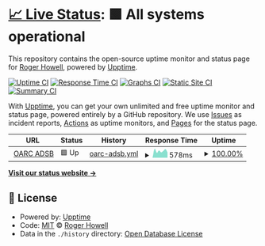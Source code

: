 # [📈 Live Status](https://MysterAitch.github.io/oarc-adsb-monitor): <!--live status--> **🟩 All systems operational**

This repository contains the open-source uptime monitor and status page for [Roger Howell](https://MysterAitch.github.io/oarc-adsb-monitor), powered by [Upptime](https://github.com/upptime/upptime).

[![Uptime CI](https://github.com/MysterAitch/oarc-adsb-monitor/workflows/Uptime%20CI/badge.svg)](https://github.com/MysterAitch/oarc-adsb-monitor/actions?query=workflow%3A%22Uptime+CI%22)
[![Response Time CI](https://github.com/MysterAitch/oarc-adsb-monitor/workflows/Response%20Time%20CI/badge.svg)](https://github.com/MysterAitch/oarc-adsb-monitor/actions?query=workflow%3A%22Response+Time+CI%22)
[![Graphs CI](https://github.com/MysterAitch/oarc-adsb-monitor/workflows/Graphs%20CI/badge.svg)](https://github.com/MysterAitch/oarc-adsb-monitor/actions?query=workflow%3A%22Graphs+CI%22)
[![Static Site CI](https://github.com/MysterAitch/oarc-adsb-monitor/workflows/Static%20Site%20CI/badge.svg)](https://github.com/MysterAitch/oarc-adsb-monitor/actions?query=workflow%3A%22Static+Site+CI%22)
[![Summary CI](https://github.com/MysterAitch/oarc-adsb-monitor/workflows/Summary%20CI/badge.svg)](https://github.com/MysterAitch/oarc-adsb-monitor/actions?query=workflow%3A%22Summary+CI%22)

With [Upptime](https://upptime.js.org), you can get your own unlimited and free uptime monitor and status page, powered entirely by a GitHub repository. We use [Issues](https://github.com/MysterAitch/oarc-adsb-monitor/issues) as incident reports, [Actions](https://github.com/MysterAitch/oarc-adsb-monitor/actions) as uptime monitors, and [Pages](https://MysterAitch.github.io/oarc-adsb-monitor) for the status page.

<!--start: status pages-->
<!-- This summary is generated by Upptime (https://github.com/upptime/upptime) -->
<!-- Do not edit this manually, your changes will be overwritten -->
<!-- prettier-ignore -->
| URL | Status | History | Response Time | Uptime |
| --- | ------ | ------- | ------------- | ------ |
| <img alt="" src="https://icons.duckduckgo.com/ip3/adsb.oarc.uk.ico" height="13"> [OARC ADSB](https://adsb.oarc.uk/) | 🟩 Up | [oarc-adsb.yml](https://github.com/MysterAitch/oarc-adsb-monitor/commits/HEAD/history/oarc-adsb.yml) | <details><summary><img alt="Response time graph" src="./graphs/oarc-adsb/response-time-week.png" height="20"> 578ms</summary><br><a href="https://MysterAitch.github.io/oarc-adsb-monitor/history/oarc-adsb"><img alt="Response time 578" src="https://img.shields.io/endpoint?url=https%3A%2F%2Fraw.githubusercontent.com%2FMysterAitch%2Foarc-adsb-monitor%2FHEAD%2Fapi%2Foarc-adsb%2Fresponse-time.json"></a><br><a href="https://MysterAitch.github.io/oarc-adsb-monitor/history/oarc-adsb"><img alt="24-hour response time 578" src="https://img.shields.io/endpoint?url=https%3A%2F%2Fraw.githubusercontent.com%2FMysterAitch%2Foarc-adsb-monitor%2FHEAD%2Fapi%2Foarc-adsb%2Fresponse-time-day.json"></a><br><a href="https://MysterAitch.github.io/oarc-adsb-monitor/history/oarc-adsb"><img alt="7-day response time 578" src="https://img.shields.io/endpoint?url=https%3A%2F%2Fraw.githubusercontent.com%2FMysterAitch%2Foarc-adsb-monitor%2FHEAD%2Fapi%2Foarc-adsb%2Fresponse-time-week.json"></a><br><a href="https://MysterAitch.github.io/oarc-adsb-monitor/history/oarc-adsb"><img alt="30-day response time 578" src="https://img.shields.io/endpoint?url=https%3A%2F%2Fraw.githubusercontent.com%2FMysterAitch%2Foarc-adsb-monitor%2FHEAD%2Fapi%2Foarc-adsb%2Fresponse-time-month.json"></a><br><a href="https://MysterAitch.github.io/oarc-adsb-monitor/history/oarc-adsb"><img alt="1-year response time 578" src="https://img.shields.io/endpoint?url=https%3A%2F%2Fraw.githubusercontent.com%2FMysterAitch%2Foarc-adsb-monitor%2FHEAD%2Fapi%2Foarc-adsb%2Fresponse-time-year.json"></a></details> | <details><summary><a href="https://MysterAitch.github.io/oarc-adsb-monitor/history/oarc-adsb">100.00%</a></summary><a href="https://MysterAitch.github.io/oarc-adsb-monitor/history/oarc-adsb"><img alt="All-time uptime 100.00%" src="https://img.shields.io/endpoint?url=https%3A%2F%2Fraw.githubusercontent.com%2FMysterAitch%2Foarc-adsb-monitor%2FHEAD%2Fapi%2Foarc-adsb%2Fuptime.json"></a><br><a href="https://MysterAitch.github.io/oarc-adsb-monitor/history/oarc-adsb"><img alt="24-hour uptime 100.00%" src="https://img.shields.io/endpoint?url=https%3A%2F%2Fraw.githubusercontent.com%2FMysterAitch%2Foarc-adsb-monitor%2FHEAD%2Fapi%2Foarc-adsb%2Fuptime-day.json"></a><br><a href="https://MysterAitch.github.io/oarc-adsb-monitor/history/oarc-adsb"><img alt="7-day uptime 100.00%" src="https://img.shields.io/endpoint?url=https%3A%2F%2Fraw.githubusercontent.com%2FMysterAitch%2Foarc-adsb-monitor%2FHEAD%2Fapi%2Foarc-adsb%2Fuptime-week.json"></a><br><a href="https://MysterAitch.github.io/oarc-adsb-monitor/history/oarc-adsb"><img alt="30-day uptime 100.00%" src="https://img.shields.io/endpoint?url=https%3A%2F%2Fraw.githubusercontent.com%2FMysterAitch%2Foarc-adsb-monitor%2FHEAD%2Fapi%2Foarc-adsb%2Fuptime-month.json"></a><br><a href="https://MysterAitch.github.io/oarc-adsb-monitor/history/oarc-adsb"><img alt="1-year uptime 100.00%" src="https://img.shields.io/endpoint?url=https%3A%2F%2Fraw.githubusercontent.com%2FMysterAitch%2Foarc-adsb-monitor%2FHEAD%2Fapi%2Foarc-adsb%2Fuptime-year.json"></a></details>

<!--end: status pages-->

[**Visit our status website →**](https://MysterAitch.github.io/oarc-adsb-monitor)

## 📄 License

- Powered by: [Upptime](https://github.com/upptime/upptime)
- Code: [MIT](./LICENSE) © [Roger Howell](https://MysterAitch.github.io/oarc-adsb-monitor)
- Data in the `./history` directory: [Open Database License](https://opendatacommons.org/licenses/odbl/1-0/)
